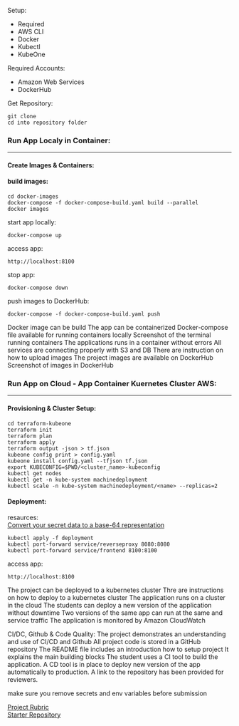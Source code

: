 

Setup:
- Required
- AWS CLI
- Docker
- Kubectl
- KubeOne

Required Accounts:
- Amazon Web Services
- DockerHub

Get Repository:

```
git clone
cd into repository folder
```

### Run App Localy in Container:
___

#### Create Images & Containers:

#### build images:

```
cd docker-images
docker-compose -f docker-compose-build.yaml build --parallel
docker images
```

start app locally:
```
docker-compose up
```

access app:
```
http://localhost:8100
```

stop app:
```
docker-compose down
```

push images to DockerHub:
```
docker-compose -f docker-compose-build.yaml push
```

Docker image can be build
The app can be containerized
Docker-compose file available for running containers locally
Screenshot of the terminal running containers
The applications runs in a container without errors
All services are connecting properly with S3 and DB
There are instruction on how to upload images
The project images are available on DockerHub
Screenshot of images in DockerHub

### Run App on Cloud - App Container Kuernetes Cluster AWS:
___

#### Provisioning & Cluster Setup:
```
cd terraform-kubeone
terraform init
terraform plan
terraform apply
terraform output -json > tf.json
kubeone config print > config.yaml
kubeone install config.yaml --tfjson tf.json
export KUBECONFIG=$PWD/<cluster_name>-kubeconfig
kubectl get nodes
kubectl get -n kube-system machinedeployment
kubectl scale -n kube-system machinedeployment/<name> --replicas=2
```
#### Deployment:

resaurces:  
[Convert your secret data to a base-64 representation]()

```
kubectl apply -f deployment
kubectl port-forward service/reverseproxy 8080:8080
kubectl port-forward service/frontend 8100:8100
```

access app:
```
http://localhost:8100
```
The project can be deployed to a kubernetes cluster
Thre are instructions on how to deploy to a kubernetes cluster
The application runs on a cluster in the cloud
The students can deploy a new version of the application without downtime
Two versions of the same app can run at the same and service traffic
The application is monitored by Amazon CloudWatch

CI/DC, Github & Code Quality:
The project demonstrates an understanding and use of CI/CD and Github
All project code is stored in a GitHub repository
The README file includes an introduction how to setup project
It explains the main building blocks
The student uses a CI tool to build the application.
A CD tool is in place to deploy new version of the app automatically to production.
A link to the repository has been provided for reviewers.

make sure you remove secrets and env variables before submission

[Project Rubric]()  
[Starter Repository]()
```
